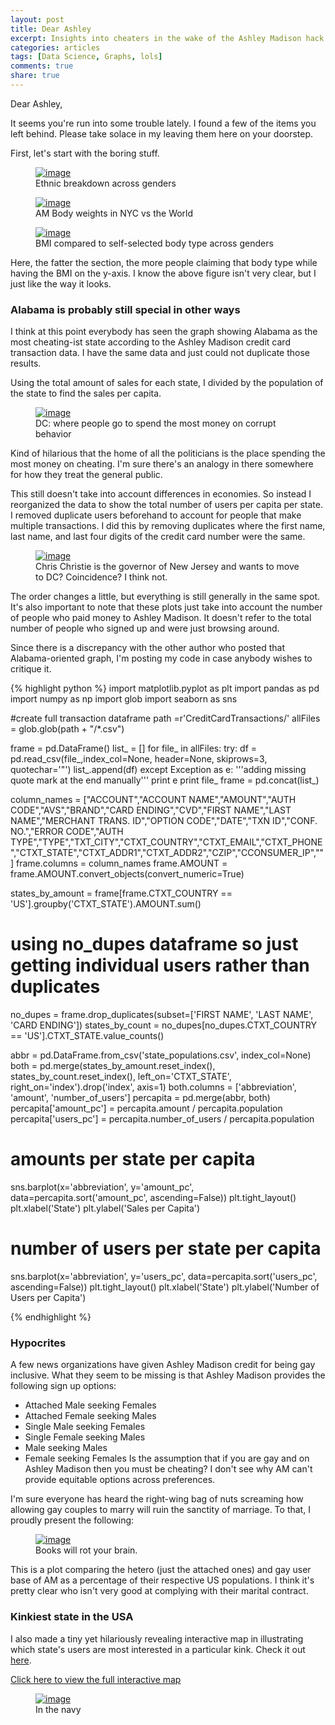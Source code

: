 ```yaml
---
layout: post
title: Dear Ashley
excerpt: Insights into cheaters in the wake of the Ashley Madison hack
categories: articles
tags: [Data Science, Graphs, lols]
comments: true
share: true
---
```


Dear Ashley,

It seems you're run into some trouble lately. I found a few of the items you left behind. Please take solace in my leaving them here on your doorstep.

First, let's start with the boring stuff.

<figure>
	<a href="{{ site.baseurl }}/images/2015-8-24-Dear-Ashley/ethnicity_gender_count.jpeg"><img src="{{ site.baseurl }}/images/2015-8-24-Dear-Ashley/ethnicity_gender_count.jpeg" alt="image"></a>
	<figcaption>Ethnic breakdown across genders</figcaption>
</figure>

<figure>
	<a href="{{ site.baseurl }}/images/2015-8-24-Dear-Ashley/male_weight_nyc_v_world.png.jpeg"><img src="{{ site.baseurl }}/images/2015-8-24-Dear-Ashley/male_weight_nyc_v_world.png.jpeg" alt="image"></a>
	<figcaption>AM Body weights in NYC vs the World</figcaption>
</figure>

<figure>
	<a href="{{ site.baseurl }}/images/2015-8-24-Dear-Ashley/bodytype_bmi_violin_men.jpeg"><img src="{{ site.baseurl }}/images/2015-8-24-Dear-Ashley/bodytype_bmi_violin_men.jpeg" alt="image"></a>
	<figcaption>BMI compared to self-selected body type across genders</figcaption>
</figure>

Here, the fatter the section, the more people claiming that body type while having the BMI on the y-axis. I know the above figure isn't very clear, but I just like the way it looks.


### Alabama is probably still special in other ways

I think at this point everybody has seen the graph showing Alabama as the most cheating-ist state according to the Ashley Madison credit card transaction data. I have the same data and just could not duplicate those results.

Using the total amount of sales for each state, I divided by the population of the state to find the sales per capita.

<figure>
	<a href="{{ site.baseurl }}/images/2015-8-24-Dear-Ashley/sales_per_capita.jpeg"><img src="{{ site.baseurl }}/images/2015-8-24-Dear-Ashley/sales_per_capita.jpeg" alt="image"></a>
	<figcaption>DC: where people go to spend the most money on corrupt behavior</figcaption>
</figure>

Kind of hilarious that the home of all the politicians is the place spending the most money on cheating. I'm sure there's an analogy in there somewhere for how they treat the general public.

This still doesn't take into account differences in economies. So instead I reorganized the data to show the total number of users per capita per state. I removed duplicate users beforehand to account for people that make multiple transactions. I did this by removing duplicates where the first name, last name, and last four digits of the credit card number were the same.

<figure>
	<a href="{{ site.baseurl }}/images/2015-8-24-Dear-Ashley/users_per_capita.jpeg"><img src="{{ site.baseurl }}/images/2015-8-24-Dear-Ashley/users_per_capita.jpeg" alt="image"></a>
	<figcaption>Chris Christie is the governor of New Jersey and wants to move to DC? Coincidence? I think not.</figcaption>
</figure>

The order changes a little, but everything is still generally in the same spot. It's also important to note that these plots just take into account the number of people who paid money to Ashley Madison. It doesn't refer to the total number of people who signed up and were just browsing around.

Since there is a discrepancy with the other author who posted that Alabama-oriented graph, I'm posting my code in case anybody wishes to critique it.

{% highlight python %}
import matplotlib.pyplot as plt
import pandas as pd
import numpy as np
import glob
import seaborn as sns

#create full transaction dataframe
path =r'CreditCardTransactions/'
allFiles = glob.glob(path + "/*.csv")

frame = pd.DataFrame()
list_ = []
for file_ in allFiles:
    try:
        df = pd.read_csv(file_,index_col=None, header=None, skiprows=3, quotechar='"')
        list_.append(df)
    except Exception as e:
        '''adding missing quote mark at the end manually'''
        print e
        print file_
frame = pd.concat(list_)

column_names = ["ACCOUNT","ACCOUNT NAME","AMOUNT","AUTH CODE","AVS","BRAND","CARD ENDING","CVD","FIRST NAME","LAST NAME","MERCHANT TRANS. ID","OPTION CODE","DATE","TXN ID","CONF. NO.","ERROR CODE","AUTH TYPE","TYPE","TXT_CITY","CTXT_COUNTRY","CTXT_EMAIL","CTXT_PHONE","CTXT_STATE","CTXT_ADDR1","CTXT_ADDR2","CZIP","CCONSUMER_IP",""]
frame.columns = column_names
frame.AMOUNT = frame.AMOUNT.convert_objects(convert_numeric=True)

states_by_amount = frame[frame.CTXT_COUNTRY == 'US'].groupby('CTXT_STATE').AMOUNT.sum()

# using no_dupes dataframe so just getting individual users rather than duplicates
no_dupes = frame.drop_duplicates(subset=['FIRST NAME', 'LAST NAME', 'CARD ENDING'])
states_by_count = no_dupes[no_dupes.CTXT_COUNTRY == 'US'].CTXT_STATE.value_counts()

abbr = pd.DataFrame.from_csv('state_populations.csv', index_col=None)
both = pd.merge(states_by_amount.reset_index(), states_by_count.reset_index(), left_on='CTXT_STATE', right_on='index').drop('index', axis=1)
both.columns = ['abbreviation', 'amount', 'number_of_users']
percapita = pd.merge(abbr, both)
percapita['amount_pc'] = percapita.amount / percapita.population
percapita['users_pc'] = percapita.number_of_users / percapita.population

# amounts per state per capita
sns.barplot(x='abbreviation', y='amount_pc', data=percapita.sort('amount_pc', ascending=False))
plt.tight_layout()
plt.xlabel('State')
plt.ylabel('Sales per Capita')

# number of users per state per capita
sns.barplot(x='abbreviation', y='users_pc', data=percapita.sort('users_pc', ascending=False))
plt.tight_layout()
plt.xlabel('State')
plt.ylabel('Number of Users per Capita')

{% endhighlight %}

### Hypocrites
A few news organizations have given Ashley Madison credit for being gay inclusive. What they seem to be missing is that Ashley Madison provides the following sign up options:
* Attached Male seeking Females
* Attached Female seeking Males
* Single Male seeking Females
* Single Female seeking Males
* Male seeking Males
* Female seeking Females
Is the assumption that if you are gay and on Ashley Madison then you must be cheating? I don't see why AM can't provide equitable options across preferences.

I'm sure everyone has heard the right-wing bag of nuts screaming how allowing gay couples to marry will ruin the sanctity of marriage. To that, I proudly present the following:

<figure>
	<a href="{{ site.baseurl }}/images/2015-8-24-Dear-Ashley/relationship_to_seeking"><img src="{{ site.baseurl }}/images/2015-8-24-Dear-Ashley/relationship_to_seeking" alt="image"></a>
	<figcaption>Books will rot your brain.</figcaption>
</figure>

This is a plot comparing the hetero (just the attached ones) and gay user base of AM as a percentage of their respective US populations. I think it's pretty clear who isn't very good at complying with their marital contract.

### Kinkiest state in the USA
I also made a tiny yet hilariously revealing interactive map in illustrating which state's users are most interested in a particular kink. Check it out [here](http://gifsandgraphs.com/blog/Ashley-Madison-Kinks/).

[Click here to view the full interactive map](http://bl.ocks.org/potatochip/raw/756ef5fcc9febfb4fd66/)

<figure>
	<a href="http://bl.ocks.org/potatochip/raw/756ef5fcc9febfb4fd66/"><img src="{{ site.baseurl }}/images/2015-8-24-Dear-Ashley/kinks.png" alt="image"></a>
	<figcaption>In the navy</figcaption>
</figure>
